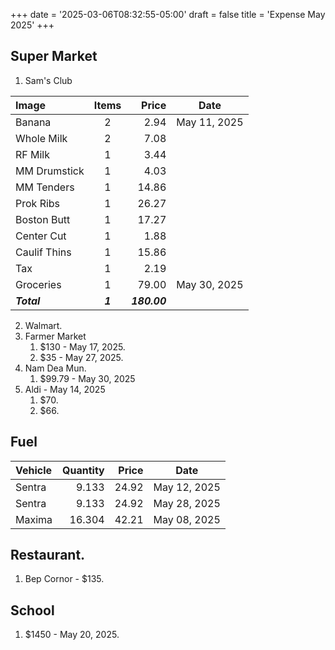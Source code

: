 +++
date = '2025-03-06T08:32:55-05:00'
draft = false
title = 'Expense May 2025'
+++

## Super Market

1. Sam's Club

| Image        |  Items  |        Price |     Date     |
| :----------- | :-----: | -----------: | :----------: |
| Banana       |    2    |         2.94 | May 11, 2025 |
| Whole Milk   |    2    |         7.08 |              |
| RF Milk      |    1    |         3.44 |              |
| MM Drumstick |    1    |         4.03 |              |
| MM Tenders   |    1    |        14.86 |              |
| Prok Ribs    |    1    |        26.27 |              |
| Boston Butt  |    1    |        17.27 |              |
| Center Cut   |    1    |         1.88 |              |
| Caulif Thins |    1    |        15.86 |              |
| Tax          |    1    |         2.19 |              |
| Groceries    |    1    |        79.00 | May 30, 2025 |
| **_Total_**  | **_1_** | **_180.00_** |              |

2. Walmart.
3. Farmer Market
   1. $130 - May 17, 2025.
   2. $35 - May 27, 2025.
4. Nam Dea Mun.
   1. $99.79 - May 30, 2025
5. Aldi - May 14, 2025
   1. $70.
   2. $66.

## Fuel

| Vehicle | Quantity | Price |     Date     |
| :------ | -------: | ----: | :----------: |
| Sentra  |    9.133 | 24.92 | May 12, 2025 |
| Sentra  |    9.133 | 24.92 | May 28, 2025 |
| Maxima  |   16.304 | 42.21 | May 08, 2025 |

## Restaurant.

1.  Bep Cornor - $135.

## School

1. $1450 - May 20, 2025.
